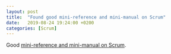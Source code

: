```yaml
---
layout: post
title:  "Found good mini-reference and mini-manual on Scrum"
date:   2019-08-24 19:24:00 +0200
categories: [Scrum]
---
```

Good [mini-reference and mini-manual on Scrum](https://habr.com/ru/post/464861/).
